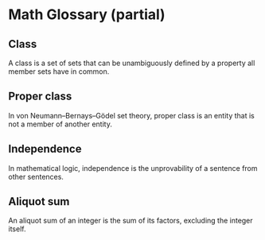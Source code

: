 # Math Glossary (partial)


## Class
A class is a set of sets that can be unambiguously defined by a property all member sets have in common.

## Proper class
In von Neumann–Bernays–Gödel set theory, proper class is an entity that is not a member of another entity.

## Independence
In mathematical logic, independence is the unprovability of a sentence from other sentences.

## Aliquot sum
An aliquot sum of an integer is the sum of its factors, excluding the integer itself.
